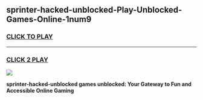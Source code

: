 
## sprinter-hacked-unblocked-Play-Unblocked-Games-Online-1num9
<h3>
<a href="https://premium76.site?title=sprinter-hacked-unblocked&ref=25A">CLICK TO PLAY</a></h3>
<hr>

<h3>
<a href="https://premium76.site?title=sprinter-hacked-unblocked&ref=25A">CLICK 2 PLAY</a>
  
</h3>

<a href="https://premium76.site?title=sprinter-hacked-unblocked&ref=25A"><img src="https://clearcache.store/games.png"></a>


**sprinter-hacked-unblocked games unblocked: Your Gateway to Fun and Accessible Online Gaming**
